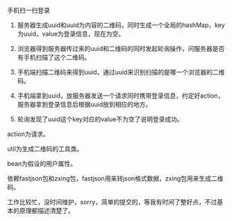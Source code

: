 
手机扫一扫登录

1.  服务器生成uuid和uuid为内容的二维码，同时生成一个全局的hashMap，key为uuid，value为登录信息，现在为空。

2.  浏览器得到服务器传过来的uuid和二维码的同时发起轮询操作，问服务器是否有手机扫描了这个二维码。

3.  手机端扫描二维码来得到uuid，通过uuid来识别扫描的是哪一个浏览器的二维码。

4.  手机端拿到uuid，放服务器发送一个请求同时携带登录信息，约定好action，服务器拿到登录信息后根据uuid放到相应的地方。

5.  轮询发现了uuid这个key对应的value不为空了说明登录成功。


action为请求。

util为生成二维码的工具类。

bean为假设的用户属性。   

 

依赖fastjson包和zxing包，fastjson用来转json格式数据，zxing包用来生成二维码。


工作比较忙，没时间维护，sorry，简单的提交的，等我有时间了整好点，不过基本的原理都描述清楚了。